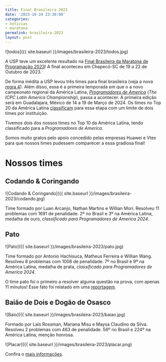 ```yaml
---
title: Final Brasileira 2023
date: '2023-10-24 23:30:00'
categories:
- noticias
- maratona
permalink: brasileira-2023
layout: post
---
```


![todos]({{ site.baseurl }}/images/brasileira-2023/todos.jpg)

A USP teve um excelente resultado na [Final Brasileira da Maratona de Programação 2023](https://maratona.unoesc.edu.br/)! A final aconteceu em Chapecó-SC de 19 a 22 de Outubro de 2023.

De forma inédita a USP levou três times para final brasileira (veja a nova [regra 4](http://maratona.sbc.org.br/sobre/regras.html)). Além disso, essa é a primeira temporada em que o a novo campeonato regional da América Latina, [_Programadores de America_](https://pda2024.icpcmexico.org/pt/) (_The ICPC Latin America Championship_), passa a acontecer. A primeira edição será em Guadalajara, México de 14 a 19 de Março de 2024. Os times no Top 20 da América Latina [classificam](https://pda2024.icpcmexico.org/es/rules/) para essa etapa com um limite de dois times por instituição.

Tivemos dois dos nossos times no Top 10 da América Latina, tendo classificado para a _Programadores de America_.

Somos muito gratos pelo apoio concedido pelas empresas Huawei e Vtex para que nossos times pudessem comparecer a essa gradiosa final!


# Nossos times

## Codando & Coringando

![Codando & Coringando]({{ site.baseurl }}/images/brasileira-2023/codando.jpg)

Time formado por Luan Arcanjo, Nathan Martins e Willian Mori.
Resolveu 11 problemas com 1691 de penalidade. 2º no Brasil e 3º na América Latina, medalha de ouro, *classificado para _Programadores de America 2024_*.

## Pato

![Pato]({{ site.baseurl }}/images/brasileira-2023/pato.jpg)

Time formado por Antonio Hachisuca, Matheus Ferreira e Willian Wang.
Resolveu 8 problemas com 1008 de penalidade. 7º no Brasil e 9º na América Latina, medalha de prata, *classificado para _Programadores de America 2024_*.

O time pato foi o primeiro a resolver alguma questão na prova, com apenas 11 minutos! Esse fato foi relatado em uma [reportagem](https://globoplay.globo.com/v/12049806/).

## Baião de Dois e Dogão de Osasco

![Baio]({{ site.baseurl }}/images/brasileira-2023/baiao.jpg)

Formado por Lais Rossman, Mariana Misu e Maysa Claudino da Silva.
Resolveu 2 problemas com 463 de penalidade. 56º no Brasil e 224º na América Latina, menção honrosa.

![Placar]({{ site.baseurl }}/images/brasileira-2023/placar.png)

Confira o [mais informações](https://scorelatam.naquadah.com.br/latam-2023/).
